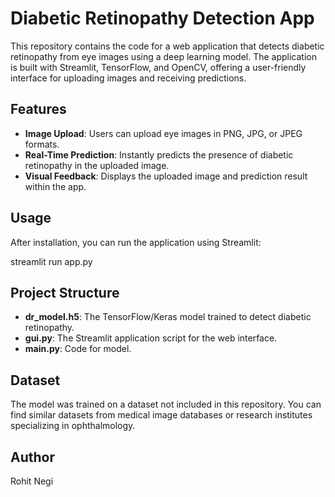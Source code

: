 # Diabetic Retinopathy Detection App

This repository contains the code for a web application that detects diabetic retinopathy from eye images using a deep learning model. The application is built with Streamlit, TensorFlow, and OpenCV, offering a user-friendly interface for uploading images and receiving predictions.

## Features

- **Image Upload**: Users can upload eye images in PNG, JPG, or JPEG formats.
- **Real-Time Prediction**: Instantly predicts the presence of diabetic retinopathy in the uploaded image.
- **Visual Feedback**: Displays the uploaded image and prediction result within the app.

## Usage
After installation, you can run the application using Streamlit:

streamlit run app.py

## Project Structure
- **dr_model.h5**: The TensorFlow/Keras model trained to detect diabetic retinopathy.
- **gui.py**: The Streamlit application script for the web interface.
- **main.py**: Code for model.

## Dataset
The model was trained on a dataset not included in this repository. You can find similar datasets from medical image databases or research institutes specializing in ophthalmology.

## Author
Rohit Negi
